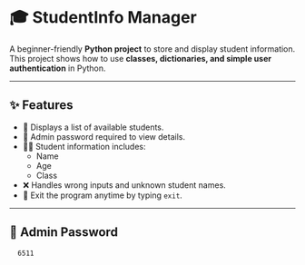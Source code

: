 # 🎓 StudentInfo Manager

A beginner-friendly **Python project** to store and display student information.  
This project shows how to use **classes, dictionaries, and simple user authentication** in Python.  

---

## ✨ Features
- 📌 Displays a list of available students.  
- 🔑 Admin password required to view details.  
- 🧑‍🏫 Student information includes:
  - Name
  - Age
  - Class  
- ❌ Handles wrong inputs and unknown student names.  
- 🛑 Exit the program anytime by typing `exit`.  

---

## 🔐 Admin Password
      6511

